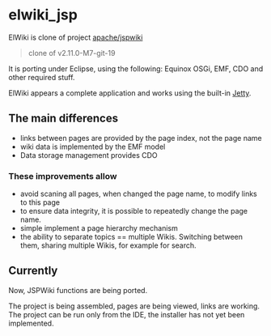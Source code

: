 # elwiki_jsp

ElWiki is clone of project [apache/jspwiki](https://github.com/apache/jspwiki)
> clone of v2.11.0-M7-git-19

It is porting under Eclipse, using the following: Equinox OSGi, EMF, CDO and other required stuff.

ElWiki appears a complete application and works using the built-in [Jetty](https://www.eclipse.org/jetty/).


## The main differences

* links between pages are provided by the page index, not the page name
* wiki data is implemented by the EMF model
* Data storage management provides CDO


### These improvements allow

* avoid scaning all pages, when changed the page name, to modify links to this page
* to ensure data integrity, it is possible to repeatedly change the page name.
* simple implement a page hierarchy mechanism
* the ability to separate topics == multiple Wikis. Switching between them, sharing multiple Wikis, for example for search.

## Currently

Now, JSPWiki functions are being ported.

The project is being assembled, pages are being viewed, links are working.
The project can be run only from the IDE, the installer has not yet been implemented.
